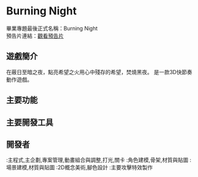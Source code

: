 # Burning Night 

畢業專題最後正式名稱：Burning Night  
預告片連結：[觀看預告片](https://youtu.be/RZSAlYSrwRk?si=sYPP82SLPman-fMR)

##  遊戲簡介
在蔽日至暗之夜，點亮希望之火用心中殘存的希望，焚燒黑夜。
是一款3D快節奏動作遊戲。
## 主要功能

## 主要開發工具

##  開發者
:主程式,主企劃,專案管理,動畫組合與調整,打光,關卡
:角色建模,骨架,材質與貼圖
:場景建模,材質與貼圖
:2D概念美術,腳色設計
:主要攻擊特效製作


